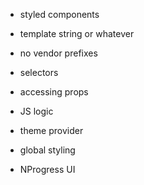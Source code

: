 - styled components
- template string or whatever
- no vendor prefixes
- selectors

- accessing props
- JS logic
- theme provider

- global styling

- NProgress UI
